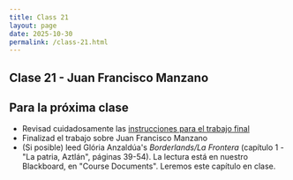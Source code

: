 ```yaml
---
title: Class 21
layout: page
date: 2025-10-30
permalink: /class-21.html
---
```

## Clase 21 - Juan Francisco Manzano

## Para la próxima clase
- Revisad cuidadosamente las [instrucciones para el trabajo final](https://dh-miami.github.io/SPA_410_Fall25/instructions_final_project.html)
- Finalizad el trabajo sobre Juan Francisco Manzano
- (Si posible) leed Glória Anzaldúa's *Borderlands/La Frontera* (capítulo 1 - "La patria, Aztlán", páginas 39-54). La lectura está en nuestro Blackboard, en "Course Documents". Leremos este capítulo en clase. 

